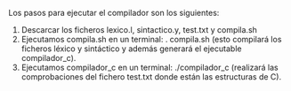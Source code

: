 Los pasos para ejecutar el compilador son los siguientes:
1. Descarcar los ficheros lexico.l, sintactico.y, test.txt y compila.sh
2. Ejecutamos compila.sh en un terminal: . compila.sh (esto compilará los ficheros léxico y sintáctico y además generará el ejecutable compilador_c).
3. Ejecutamos compilador_c en un terminal: ./compilador_c (realizará las comprobaciones del fichero test.txt donde están las estructuras de C).
